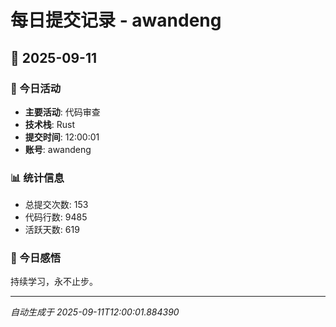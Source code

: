 # 每日提交记录 - awandeng

## 📅 2025-09-11

### 🎯 今日活动
- **主要活动**: 代码审查
- **技术栈**: Rust
- **提交时间**: 12:00:01
- **账号**: awandeng

### 📊 统计信息
- 总提交次数: 153
- 代码行数: 9485
- 活跃天数: 619

### 💭 今日感悟
持续学习，永不止步。

---
*自动生成于 2025-09-11T12:00:01.884390*
